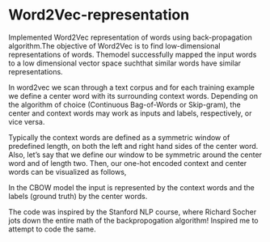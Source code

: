 # Word2Vec-representation
Implemented  Word2Vec  representation  of  words  using  back-propagation  algorithm.The objective of Word2Vec is to find low-dimensional representations of words.  Themodel  successfully  mapped  the  input  words  to  a  low  dimensional  vector  space  suchthat similar words have similar representations.

In word2vec we scan through a text corpus and for each training example we define a center word with its surrounding context words. Depending on the algorithm of choice (Continuous Bag-of-Words or Skip-gram), the center and context words may work as inputs and labels, respectively, or vice versa.

Typically the context words are defined as a symmetric window of predefined length, on both the left and right hand sides of the center word. Also, let’s say that we define our window to be symmetric around the center word and of length two. Then, our one-hot encoded context and center words can be visualized as follows,

In the CBOW model the input is represented by the context words and the labels (ground truth) by the center words.

The code was inspired by the Stanford NLP course, where Richard Socher jots down the entire math of the backpropogation algorithm!
Inspired me to attempt to code the same.








